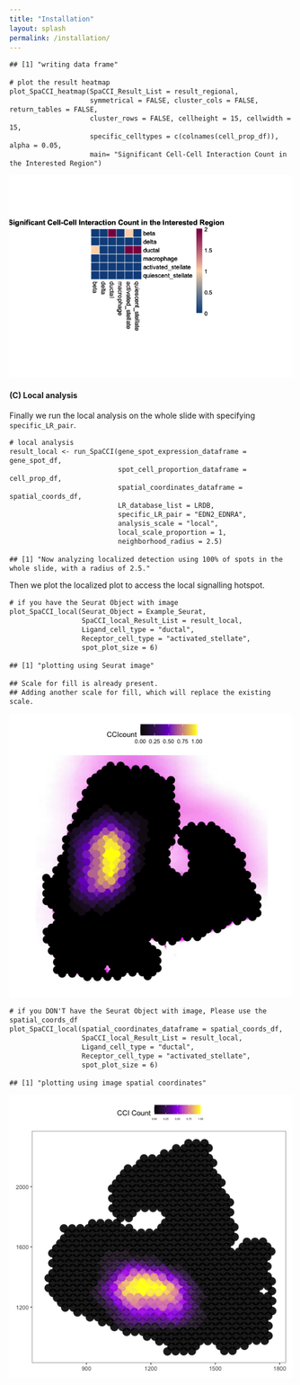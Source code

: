 ```yaml
---
title: "Installation"
layout: splash
permalink: /installation/
---
```



    ## [1] "writing data frame"

    # plot the result heatmap
    plot_SpaCCI_heatmap(SpaCCI_Result_List = result_regional,
                        symmetrical = FALSE, cluster_cols = FALSE, return_tables = FALSE,
                        cluster_rows = FALSE, cellheight = 15, cellwidth = 15,
                        specific_celltypes = c(colnames(cell_prop_df)), alpha = 0.05,
                        main= "Significant Cell-Cell Interaction Count in the Interested Region")

![](SpaCCI_tutorial_files/figure-markdown_strict/unnamed-chunk-10-1.png)

#### (C) Local analysis

Finally we run the local analysis on the whole slide with specifying
`specific_LR_pair`.

    # local analysis
    result_local <- run_SpaCCI(gene_spot_expression_dataframe = gene_spot_df,
                               spot_cell_proportion_dataframe = cell_prop_df,
                               spatial_coordinates_dataframe = spatial_coords_df,
                               LR_database_list = LRDB,
                               specific_LR_pair = "EDN2_EDNRA",
                               analysis_scale = "local",
                               local_scale_proportion = 1,
                               neighborhood_radius = 2.5)

    ## [1] "Now analyzing localized detection using 100% of spots in the whole slide, with a radius of 2.5."

Then we plot the localized plot to access the local signalling hotspot.

    # if you have the Seurat Object with image 
    plot_SpaCCI_local(Seurat_Object = Example_Seurat,
                      SpaCCI_local_Result_List = result_local,
                      Ligand_cell_type = "ductal",
                      Receptor_cell_type = "activated_stellate",
                      spot_plot_size = 6)

    ## [1] "plotting using Seurat image"

    ## Scale for fill is already present.
    ## Adding another scale for fill, which will replace the existing scale.

![](SpaCCI_tutorial_files/figure-markdown_strict/unnamed-chunk-12-1.png)

    # if you DON'T have the Seurat Object with image, Please use the spatial_coords_df
    plot_SpaCCI_local(spatial_coordinates_dataframe = spatial_coords_df,
                      SpaCCI_local_Result_List = result_local,
                      Ligand_cell_type = "ductal",
                      Receptor_cell_type = "activated_stellate",
                      spot_plot_size = 6)

    ## [1] "plotting using image spatial coordinates"

![](SpaCCI_tutorial_files/figure-markdown_strict/unnamed-chunk-12-2.png)
